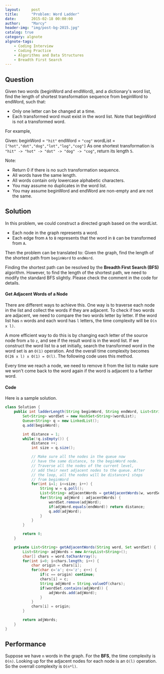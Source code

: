 ```yaml
---
layout:     post
title:      "Problem: Word Ladder"
date:       2015-02-18 00:00:00
author:     "Marcy"
header-img: "img/post-bg-2015.jpg"
catalog: true
category: algnote
algnote-tags:
    - Coding Interview
    - Coding Practice
    - Algorithms and Data Structures
    - Breadth First Search
---
```


## Question

Given two words (beginWord and endWord), and a dictionary's word list, find the length of shortest transformation sequence from beginWord to endWord, such that:

- Only one letter can be changed at a time.
- Each transformed word must exist in the word list. Note that beginWord is not a transformed word.

For example,

Given:
beginWord = `"hit"`
endWord = `"cog"`
wordList = `["hot","dot","dog","lot","log","cog"]`
As one shortest transformation is `"hit" -> "hot" -> "dot" -> "dog" -> "cog"`,
return its length `5`.

Note:
- Return 0 if there is no such transformation sequence.
- All words have the same length.
- All words contain only lowercase alphabetic characters.
- You may assume no duplicates in the word list.
- You may assume beginWord and endWord are non-empty and are not the same.

## Solution

In this problem, we could construct a directed graph based on the wordList.

- Each node in the graph represents a word.
- Each edge from `A` to `B` represents that the word in `B` can be transformed from `A`.

Then the problem can be translated to: Given the graph, find the length of the shortest path from `beginWord` to `endWord`.

Finding the shortest path can be resolved by the **Breadth First Search (BFS)** algorithm. However, to find the length of the shortest path, we need to modify the standard BFS slightly. Please check the comment in the code for details.

#### Get Adjacent Words of a Node

There are different ways to achieve this. One way is to traverse each node in the list and collect the words if they are adjacent. To check if two words are adjacent, we need to compare the two words letter by letter. If the word list has `n` words and each word has `l` letters, the time complexity will be `O(n x l)`.

A more efficient way to do this is by changing each letter of the source node from `a` to `z`, and see if the result word is in the word list. If we construct the word list to a set initially, search the transformed word in the word set is an `O(1)` operation. And the overall time complexity becomes `O(26 x l) x O(1) = O(l)`. The following code uses this method.

Every time we reach a node, we need to remove it from the list to make sure we won't come back to the word again if the word is adjacent to a farther word.

#### Code

Here is a sample solution.

```java
class Solution {
    public int ladderLength(String beginWord, String endWord, List<String> wordList) {
        Set<String> wordSet = new HashSet<String>(wordList);
        Queue<String> q = new LinkedList();
        q.add(beginWord);

        int distance = 1;
        while(!q.isEmpty()) {
            distance ++;
            int size = q.size();

            // Make sure all the nodes in the queue now
            // have the same distance, to the beginWord node.
            // Traverse all the nodes of the current level,
            // add their next adjacent nodes to the queue. After
            // the loop, all the nodes will be distance+1 steps
            // from beginWord
            for(int i=1; i<=size; i++) {
                String w = q.poll();
                List<String> adjacentWords = getAdjacentWords(w, wordSet);
                for(String adjWord : adjacentWords) {
                    wordSet.remove(adjWord);
                    if(adjWord.equals(endWord)) return distance;
                    q.add(adjWord);
                }
            }
        }

        return 0;
    }

    private List<String> getAdjacentWords(String word, Set wordSet) {
        List<String> adjWords = new ArrayList<String>();
        char[] chars = word.toCharArray();
        for(int i=0; i<chars.length; i++) {
            char origin = chars[i];
            for(char c='a'; c<='z'; c++) {
                if(c == origin) continue;
                chars[i] = c;
                String adjWord = String.valueOf(chars);
                if(wordSet.contains(adjWord)) {
                    adjWords.add(adjWord);
                }
            }
            chars[i] = origin;
        }

        return adjWords;
    }
}
```

## Performance

Suppose we have `n` words in the graph. For the **BFS**, the time complexity is `O(n)`. Looking up for the adjacent nodes for each node is an `O(l)` operation. So the overrall complexity is `O(n*l)`.
